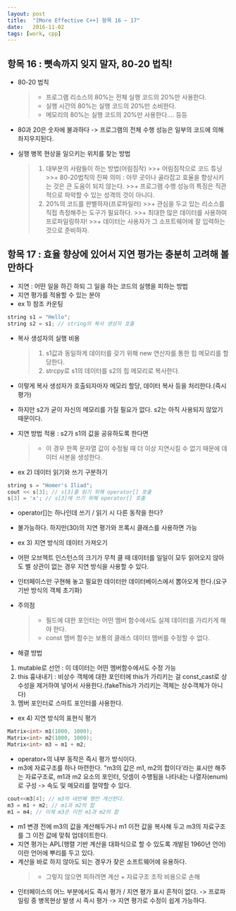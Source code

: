 ```yaml
---
layout: post
title:  "[More Effective C++] 항목 16 ~ 17"
date:   2016-11-02
tags: [work, cpp]
---
```


## 항목 16 : 뼛속까지 잊지 말자, 80-20 법칙! 
- 80-20 법칙
	>+ 프로그램 리소스의 80%는 전체 실행 코드의 20%만 사용한다.
	>+ 실행 시간의 80%는 실행 코드의 20%만 소비한다. 
	>+ 메모리의 80%는 실행 코드의 20%만 사용한다.... 등등 
- 80과 20은 숫자에 불과하다 -> 프로그램의 전체 수행 성능은 일부의 코드에 의해 좌지우지된다. 

- 실행 병목 현상을 일으키는 위치를 찾는 방법
	>1. 대부분의 사람들이 하는 방법(어림짐작) 
		>>+ 어림짐작으로 코드 튜닝 
		>>+ 80-20법칙의 진짜 의미 : 아무 곳이나 골라잡고 효율을 향상시키는 것은 큰 도움이 되지 않는다. 
		>>+ 프로그램 수행 성능의 특징은 직관적으로 파악할 수 있는 성격의 것이 아니다. 
	>2. 20%의 코드를 판별하자(프로파일러) 
		>>+ 관심을 두고 있는 리소스를 직접 측정해주는 도구가 필요하다. 
		>>+ 최대한 많은 데이터를 사용하여 프로파일링하자! 
		>>+ 데이터는 사용자가 그 소프트웨어에 잘 입력하는 것으로 준비하자. 

## 항목 17 : 효율 향상에 있어서 지연 평가는 충분히 고려해 볼 만하다 
- 지연 : 어떤 일을 하긴 하되 그 일을 하는 코드의 실행을 피하는 방법 
- 지연 평가를 적용할 수 있는 분야 
- ex 1) 참조 카운팅
```cpp 
string s1 = "Hello"; 
string s2 = s1; // string의 복사 생성자 호출 
```
- 복사 생성자의 실행 비용 
	>1. s1값과 동일하게 데이터를 갖기 위해 new 연산자를 통한 힙 메모리를 할당한다. 
	>2. strcpy로 s1의 데이터를 s2의 힙 메모리로 복사한다. 
- 이렇게 복사 생성자가 호출되자마자 메모리 할당, 데이터 복사 등을 처리한다.(즉시 평가) 
- 하지만 s2가 굳이 자신의 메모리를 가질 필요가 없다. s2는 아직 사용되지 않았기 때문이다. 
- 지연 방법 적용 : s2가 s1의 값을 공유하도록 한다면 
	>+ 이 경우 한쪽 문자열 값이 수정될 때 더 이상 지연시킬 수 없기 때문에 데이터 사본을 생성한다. 

- ex 2) 데이터 읽기와 쓰기 구분하기
```cpp
string s = "Homer's Iliad"; 
cout << s[3]; // s[3]를 읽기 위해 operator[] 호출 
s[3] = 'x'; // s[3]에 쓰기 위해 operator[] 호출 
```
- operator[]는 하나인데 쓰기 / 읽기 시 다른 동작을 한다? 
- 불가능하다. 하지만(30)의 지연 평가와 프록시 클래스를 사용하면 가능 

- ex 3) 지연 방식의 데이터 가져오기 
- 어떤 오브젝트 인스턴스의 크기가 무척 클 때 데이터를 일일이 모두 읽어오지 않아도 별 상관이 없는 경우 지연 방식을 사용할 수 있다. 
- 인터페이스만 구현해 놓고 필요한 데이터만 데이터베이스에서 뽑아오게 한다.(요구 기반 방식의 객체 초기화) 
- 주의점
	>+ 필드에 대한 포인터는 어떤 멤버 함수에서도 실제 데이터를 가리키게 해야 한다. 
    >+ const 멤버 함수는 보통의 클래스 데이터 멤버를 수정할 수 없다. 
- 해결 방법
1. mutable로 선언 : 이 데이터는 어떤 멤버함수에서도 수정 가능 
2. this 흉내내기 : 비상수 객체에 대한 포인터에 this가 가리키는 걸 const_cast로 상수성을 제거하여 넣어서 사용한다.(fakeThis가 가리키는 객체는 상수객체가 아니다) 
3. 멤버 포인터로 스마트 포인터를 사용한다. 

- ex 4) 지연 방식의 표현식 평가 
```cpp
Matrix<int> m1(1000, 1000); 
Matrix<int> m2(1000, 1000); 
Matrix<int> m3 = m1 + m2; 
```
- operator+의 내부 동작은 즉시 평가 방식이다. 
- m3에 자료구조를 하나 마련한다. "m3의 값은 m1, m2의 합이다'라는 표시만 해주는 자료구조로, m1과 m2 요소의 포인터, 덧셈이 수행됨을 나타내는 나열자(enum)로 구성 -> 속도 및 메모리를 절약할 수 있다. 
```cpp
cout<<m3[4]; // m3의 네번째 행만 계산한다. 
m3 = m1 + m2; // m1과 m2의 합 
m1 = m4; // 이제 m3은 이전 m1과 m2의 합 
```
- m1 변경 전에 m3의 값을 계산해두거나 m1 이전 값을 복사해 두고 m3의 자료구조를 그 이전 값에 맞춰 업데이트한다. 
- 지연 평가는 APL(행렬 기반 계산을 대화식으로 할 수 있도록 개발된 1960년 언어)이란 언어에 뿌리를 두고 있다. 
- 계산을 바로 하지 않아도 되는 경우가 잦은 소프트웨어에 유용하다. 
	>+ 그렇지 않으면 피하려면 계산 + 자료구조 조작 비용으로 손해 
- 인터페이스의 어느 부분에서도 즉시 평가 / 지연 평가 표시 흔적이 없다. -> 프로파일링 중 병목현상 발생 시 즉시 평가 -> 지연 평가로 수정이 쉽게 가능하다. 
